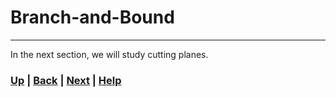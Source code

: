 # Branch-and-Bound


------------------------------------------------------------------------------

In the next section, we will study cutting planes.

### [Up][up] | [Back][back] | [Next][next] | [Help][help]

[up]: ../README.md
[back]: ../3_lp_duality/README.md
[next]: ../6_cutting_planes/README.md
[help]: ../../0_help/README.md